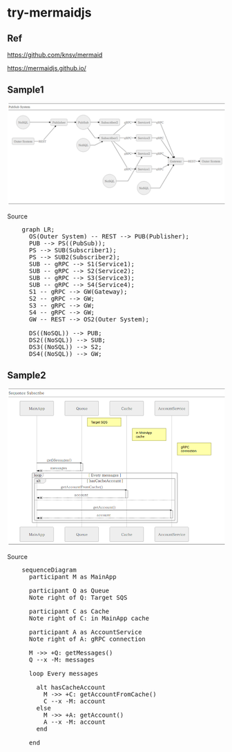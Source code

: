 # try-mermaidjs

## Ref

https://github.com/knsv/mermaid

https://mermaidjs.github.io/

## Sample1

![pubsub](pubsub.png)

Source
<pre>
    graph LR;
      OS(Outer System) -- REST --> PUB(Publisher);
      PUB --> PS((PubSub));
      PS --> SUB(Subscriber1);
      PS --> SUB2(Subscriber2);
      SUB -- gRPC --> S1(Service1);
      SUB -- gRPC --> S2(Service2);
      SUB -- gRPC --> S3(Service3);
      SUB -- gRPC --> S4(Service4);
      S1 -- gRPC --> GW(Gateway);
      S2 -- gRPC --> GW;
      S3 -- gRPC --> GW;
      S4 -- gRPC --> GW;
      GW -- REST --> OS2(Outer System);

      DS((NoSQL)) --> PUB;
      DS2((NoSQL)) --> SUB;
      DS3((NoSQL)) --> S2;
      DS4((NoSQL)) --> GW;
</pre>

## Sample2

![sequence](sequence.png)

Source
<pre>
    sequenceDiagram
      participant M as MainApp

      participant Q as Queue
      Note right of Q: Target SQS

      participant C as Cache
      Note right of C: in MainApp cache

      participant A as AccountService
      Note right of A: gRPC connection

      M ->> +Q: getMessages()
      Q --x -M: messages

      loop Every messages

        alt hasCacheAccount
          M ->> +C: getAccountFromCache()
          C --x -M: account
        else
          M ->> +A: getAccount()
          A --x -M: account
        end

      end
</pre>
